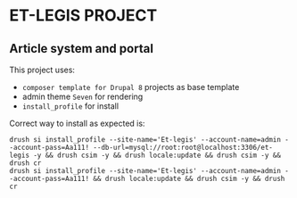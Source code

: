 # ET-LEGIS PROJECT

## Article system and portal

This project uses:

 - `composer template for Drupal 8` projects as base template
 - admin theme `Seven` for rendering
 - `install_profile` for install

Correct way to install as expected is:

```
drush si install_profile --site-name='Et-legis' --account-name=admin --account-pass=Aa111! --db-url=mysql://root:root@localhost:3306/et-legis -y && drush csim -y && drush locale:update && drush csim -y && drush cr
drush si install_profile --site-name='Et-legis' --account-name=admin --account-pass=Aa111! && drush locale:update && drush csim -y && drush cr
```